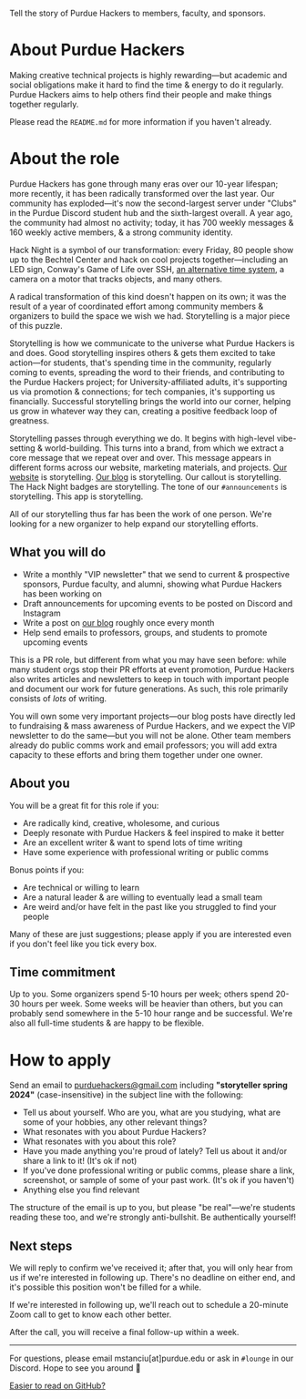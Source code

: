 Tell the story of Purdue Hackers to members, faculty, and sponsors.

# About Purdue Hackers

Making creative technical projects is highly rewarding—but academic and social obligations make it hard to find the time & energy to do it regularly. Purdue Hackers aims to help others find their people and make things together regularly.

Please read the `README.md` for more information if you haven't already.

# About the role

Purdue Hackers has gone through many eras over our 10-year lifespan; more recently, it has been radically transformed over the last year. Our community has exploded—it's now the second-largest server under "Clubs" in the Purdue Discord student hub and the sixth-largest overall. A year ago, the community had almost no activity; today, it has 700 weekly messages & 160 weekly active members, & a strong community identity.

Hack Night is a symbol of our transformation: every Friday, 80 people show up to the Bechtel Center and hack on cool projects together—including an LED sign, Conway's Game of Life over SSH, [an alternative time system](https://blog.purduehackers.com/posts/lightning-time), a camera on a motor that tracks objects, and many others.

A radical transformation of this kind doesn't happen on its own; it was the result of a year of coordinated effort among community members & organizers to build the space we wish we had. Storytelling is a major piece of this puzzle.

Storytelling is how we communicate to the universe what Purdue Hackers is and does. Good storytelling inspires others & gets them excited to take action—for students, that's spending time in the community, regularly coming to events, spreading the word to their friends, and contributing to the Purdue Hackers project; for University-affiliated adults, it's supporting us via promotion & connections; for tech companies, it's supporting us financially. Successful storytelling brings the world into our corner, helping us grow in whatever way they can, creating a positive feedback loop of greatness.

Storytelling passes through everything we do. It begins with high-level vibe-setting & world-building. This turns into a brand, from which we extract a core message that we repeat over and over. This message appears in different forms across our website, marketing materials, and projects. [Our website](https://purduehackers.com) is storytelling. [Our blog](https://blog.purduehackers.com) is storytelling. Our callout is storytelling. The Hack Night badges are storytelling. The tone of our `#announcements` is storytelling. This app is storytelling.

All of our storytelling thus far has been the work of one person. We're looking for a new organizer to help expand our storytelling efforts.

## What you will do

- Write a monthly "VIP newsletter" that we send to current & prospective sponsors, Purdue faculty, and alumni, showing what Purdue Hackers has been working on
- Draft announcements for upcoming events to be posted on Discord and Instagram
- Write a post on [our blog](https://blog.purduehackers.com) roughly once every month
- Help send emails to professors, groups, and students to promote upcoming events

This is a PR role, but different from what you may have seen before: while many student orgs stop their PR efforts at event promotion, Purdue Hackers also writes articles and newsletters to keep in touch with important people and document our work for future generations. As such, this role primarily consists of _lots_ of writing.

You will own some very important projects—our blog posts have directly led to fundraising & mass awareness of Purdue Hackers, and we expect the VIP newsletter to do the same—but you will not be alone. Other team members already do public comms work and email professors; you will add extra capacity to these efforts and bring them together under one owner.

## About you

You will be a great fit for this role if you:

- Are radically kind, creative, wholesome, and curious
- Deeply resonate with Purdue Hackers & feel inspired to make it better
- Are an excellent writer & want to spend lots of time writing
- Have some experience with professional writing or public comms

Bonus points if you:

- Are technical or willing to learn
- Are a natural leader & are willing to eventually lead a small team
- Are weird and/or have felt in the past like you struggled to find your people

Many of these are just suggestions; please apply if you are interested even if you don't feel like you tick every box.

## Time commitment

Up to you. Some organizers spend 5-10 hours per week; others spend 20-30 hours per week. Some weeks will be heavier than others, but you can probably send somewhere in the 5-10 hour range and be successful. We're also all full-time students & are happy to be flexible.

# How to apply

Send an email to purduehackers@gmail.com including **"storyteller spring 2024"** (case-insensitive) in the subject line with the following:

- Tell us about yourself. Who are you, what are you studying, what are some of your hobbies, any other relevant things?
- What resonates with you about Purdue Hackers?
- What resonates with you about this role?
- Have you made anything you're proud of lately? Tell us about it and/or share a link to it! (It's ok if not)
- If you've done professional writing or public comms, please share a link, screenshot, or sample of some of your past work. (It's ok if you haven't)
- Anything else you find relevant

The structure of the email is up to you, but please "be real"—we're students reading these too, and we're strongly anti-bullshit. Be authentically yourself!

## Next steps

We will reply to confirm we've received it; after that, you will only hear from us if we're interested in following up. There's no deadline on either end, and it's possible this position won't be filled for a while.

If we're interested in following up, we'll reach out to schedule a 20-minute Zoom call to get to know each other better.

After the call, you will receive a final follow-up within a week.

---

For questions, please email mstanciu[at]purdue.edu or ask in `#lounge` in our Discord. Hope to see you around 💛

[Easier to read on GitHub?](https://github.com/purduehackers/organize/blob/main/directory/storyteller.md)
